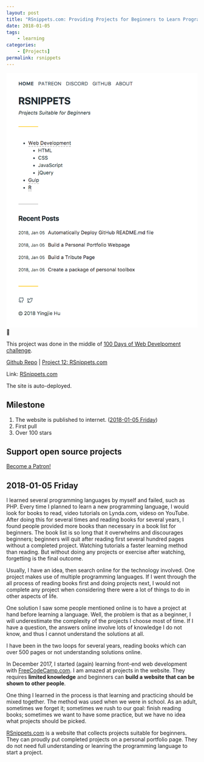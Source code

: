 ```yaml
---
layout: post
title: "RSnippets.com: Providing Projects for Beginners to Learn Programming"
date: 2018-01-05
tags: 
	- learning
categories: 
	- [Projects]
permalink: rsnippets
---
```


![](../img/rsnippets.png)
<!-- more -->

This project was done in the middle of [100 Days of Web Develpoment challenge](/100-Days-Of-Web-Development-Round-1/).

[Github Repo](https://github.com/huyingjie/rsnippets) | [Project 12: RSnippets.com](http://rsnippets.com/)

Link: [RSnippets.com](http://rsnippets.com/) 

The site is auto-deployed. 

## Milestone

1. The website is published to internet. ([2018-01-05 Friday](#2018-01-05-Friday))
2. First pull 
3. Over 100 stars

## Support open source projects

<a href="https://www.patreon.com/bePatron?u=8604867" data-patreon-widget-type="become-patron-button">Become a Patron!</a><script async src="https://c6.patreon.com/becomePatronButton.bundle.js"></script>

## 2018-01-05 Friday

I learned several programming languages by myself and failed, such as PHP. Every time I planned to learn a new programming language, I would look for books to read, video tutorials on Lynda.com, videso on YouTube. After doing this for several times and reading books for several years, I found people provided more books than necessary in a book list for beginners. The book list is so long that it overwhelms and discourages beginners; beginners will quit after reading first several hundred pages without a completed project. Watching tutorials a faster learning method than reading. But without doing any projects or exercise after watching, forgetting is the final outcome.

Usually, I have an idea, then search online for the technology involved. One project makes use of multiple programming languages. If I went through the all process of reading books first and doing projects next, I would not complete any project when considering there were a lot of things to do in other aspects of life. 

One solution I saw some people mentioned online is to have a project at hand before learning a language. Well, the problem is that as a beginner,  I will underestimate the complexity of the projects I choose most of time. If I have a question, the answers online involve lots of knowledge I do not know, and thus I cannot understand the solutions at all.

I have been in the two loops for several years, reading books which can over 500 pages or not understanding solutions online.

In December 2017, I started (again) learning front-end web development with [FreeCodeCamp.com](http://freecodecamp.com). I am amazed at projects in the website. They requires **limited knowledge** and beginners can **build a website that can be shown to other people**. 

One thing I learned in the process is that learning and practicing should be mixed together. The method was used when we were in school. As an adult, sometimes we forget it; sometimes we rush to our goal: finish reading books; sometimes we want to have some practice, but we have no idea what projects should be picked.

[RSnippets.com](http://rsnippets.com) is a website that collects projects suitable for beginners. They can proudly put completed projects on a personal portfolio page. They do not need full understanding or leanring the programming language to start a project.
